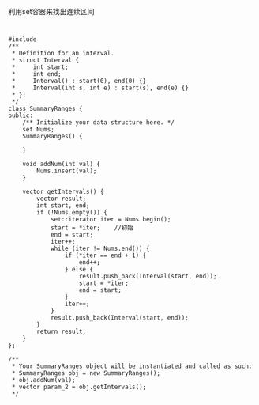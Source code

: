 利用set容器来找出连续区间
<code>
<pre>
#include <set>
/**
 * Definition for an interval.
 * struct Interval {
 *     int start;
 *     int end;
 *     Interval() : start(0), end(0) {}
 *     Interval(int s, int e) : start(s), end(e) {}
 * };
 */
class SummaryRanges {
public:
    /** Initialize your data structure here. */
    set<int> Nums;
    SummaryRanges() {
        
    }
    
    void addNum(int val) {
        Nums.insert(val);
    }
    
    vector<Interval> getIntervals() {
        vector<Interval> result;
        int start, end;
        if (!Nums.empty()) {
            set<int>::iterator iter = Nums.begin();
            start = *iter;    //初始
            end = start;
            iter++;
            while (iter != Nums.end()) {
                if (*iter == end + 1) {
                    end++;
                } else {
                    result.push_back(Interval(start, end));
                    start = *iter;
                    end = start;
                }
                iter++;
            }
            result.push_back(Interval(start, end));
        }
        return result;
    }
};

/**
 * Your SummaryRanges object will be instantiated and called as such:
 * SummaryRanges obj = new SummaryRanges();
 * obj.addNum(val);
 * vector<Interval> param_2 = obj.getIntervals();
 */

</pre>
</code>
